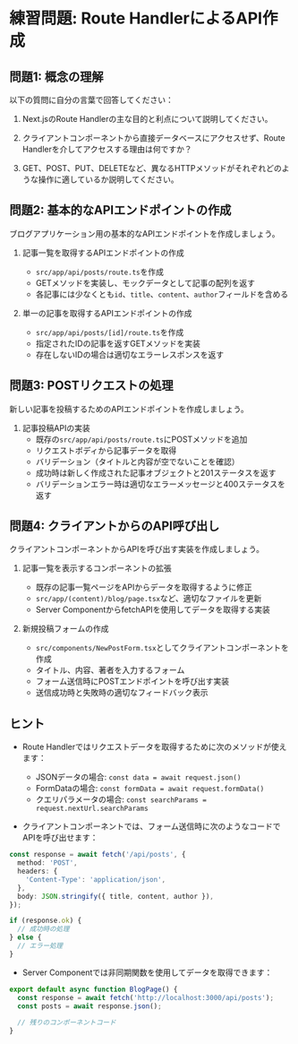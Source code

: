 # 練習問題: Route HandlerによるAPI作成

## 問題1: 概念の理解

以下の質問に自分の言葉で回答してください：

1. Next.jsのRoute Handlerの主な目的と利点について説明してください。

2. クライアントコンポーネントから直接データベースにアクセスせず、Route Handlerを介してアクセスする理由は何ですか？

3. GET、POST、PUT、DELETEなど、異なるHTTPメソッドがそれぞれどのような操作に適しているか説明してください。

## 問題2: 基本的なAPIエンドポイントの作成

ブログアプリケーション用の基本的なAPIエンドポイントを作成しましょう。

1. 記事一覧を取得するAPIエンドポイントの作成
   - `src/app/api/posts/route.ts`を作成
   - GETメソッドを実装し、モックデータとして記事の配列を返す
   - 各記事には少なくとも`id`、`title`、`content`、`author`フィールドを含める

2. 単一の記事を取得するAPIエンドポイントの作成
   - `src/app/api/posts/[id]/route.ts`を作成
   - 指定されたIDの記事を返すGETメソッドを実装
   - 存在しないIDの場合は適切なエラーレスポンスを返す

## 問題3: POSTリクエストの処理

新しい記事を投稿するためのAPIエンドポイントを作成しましょう。

1. 記事投稿APIの実装
   - 既存の`src/app/api/posts/route.ts`にPOSTメソッドを追加
   - リクエストボディから記事データを取得
   - バリデーション（タイトルと内容が空でないことを確認）
   - 成功時は新しく作成された記事オブジェクトと201ステータスを返す
   - バリデーションエラー時は適切なエラーメッセージと400ステータスを返す

## 問題4: クライアントからのAPI呼び出し

クライアントコンポーネントからAPIを呼び出す実装を作成しましょう。

1. 記事一覧を表示するコンポーネントの拡張
   - 既存の記事一覧ページをAPIからデータを取得するように修正
   - `src/app/(content)/blog/page.tsx`など、適切なファイルを更新
   - Server ComponentからfetchAPIを使用してデータを取得する実装

2. 新規投稿フォームの作成
   - `src/components/NewPostForm.tsx`としてクライアントコンポーネントを作成
   - タイトル、内容、著者を入力するフォーム
   - フォーム送信時にPOSTエンドポイントを呼び出す実装
   - 送信成功時と失敗時の適切なフィードバック表示

## ヒント

- Route Handlerではリクエストデータを取得するために次のメソッドが使えます：
  - JSONデータの場合: `const data = await request.json()`
  - FormDataの場合: `const formData = await request.formData()`
  - クエリパラメータの場合: `const searchParams = request.nextUrl.searchParams`

- クライアントコンポーネントでは、フォーム送信時に次のようなコードでAPIを呼び出せます：
```typescript
const response = await fetch('/api/posts', {
  method: 'POST',
  headers: {
    'Content-Type': 'application/json',
  },
  body: JSON.stringify({ title, content, author }),
});

if (response.ok) {
  // 成功時の処理
} else {
  // エラー処理
}
```

- Server Componentでは非同期関数を使用してデータを取得できます：
```typescript
export default async function BlogPage() {
  const response = await fetch('http://localhost:3000/api/posts');
  const posts = await response.json();
  
  // 残りのコンポーネントコード
}
```
